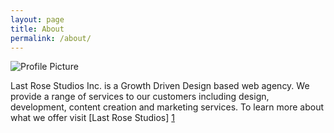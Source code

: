 ```yaml
---
layout: page
title: About
permalink: /about/
---
```


<img src="{{ site.baseurl }}assets/logo.png" title="Profile Picture" class="profile">

Last Rose Studios Inc. is a Growth Driven Design based web agency. We provide a range of services to our customers including design, development, content creation and marketing services. To learn more about what we offer visit [Last Rose Studios] [1]

[1]: http://lastrose.com/ "Last Rose Studios"